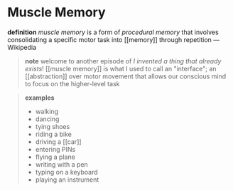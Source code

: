 # Muscle Memory

**definition** _muscle memory_ is a form of _procedural memory_ that involves consolidating a specific motor task into [[memory]] through repetition &mdash; Wikipedia

> **note** welcome to another episode of _I invented a thing that already exists_! [[muscle memory]] is what I used to call an "interface"; an [[abstraction]] over motor movement that allows our conscious mind to focus on the higher-level task

> **examples**
>
> - walking
> - dancing
> - tying shoes
> - riding a bike
> - driving a [[car]]
> - entering PINs
> - flying a plane
> - writing with a pen
> - typing on a keyboard
> - playing an instrument
